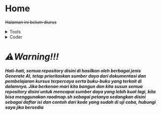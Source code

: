 # **Home**

~~Halaman ini belum diurus~~

<details>
  <summary>Tools</summary>

<div style="font-size: 10px;">
🔖 Semua Peralatan Termasuk OS
</div>

  <div style=
  "padding-left: 20px">
  <details>
    <summary>
    <a href=
    "../domain-spesifik/README.md">
    Linux
    </a>
    </summary>
    <div style=
    "padding-left: 20px">
      <ul>
            <li>
            <a href=
    "../public/sistem-operasi/linux/archlinux/README.md"
    >Archlinux
            </a>
            </li>
      </ul>
    </div>
  </details>

#

  <details>
    <summary>
    <a href=
    "../public/sistem-operasi/windows/README.md"
    >Windows
    </a>
    </summary>
    <div style=
            "padding-left: 20px"
            >
      <ul>
        <li>
        <a href=
                "../domain-spesifik/embeddeble/lua/README.md">Lua
        </a></li>
            <li><a href=
                "../domain-spesifik/embeddeble/python/README.md">Python
            </a></li>
      </ul>
    </div>
  </details>

#

  <details>
    <summary><a href=
    "../domain-spesifik/mobile/README.md"
    >CLI (command line interface)
    </a></summary>
    <div style=
    "padding-left: 20px">
      <ul>
        <li>
        <a href=
        "../domain-spesifik/mobile/README.md"
        >Flutter
        </a>
        </li>
        <li>
        <a href="../domain-spesifik/mobile/README.md/#1-pondasi-dart"
        >Dart
        </a>
        </li>
      </ul>
    </div>
  </details>

  </div>
<h3 id="satu"></h3>
</details>

<details>
  <summary>
  Coder
  </summary>
    <div style="font-size: 10px;">
 🚀Bidang Kode Dan Pemrograman
</div>

  <div style=
  "padding-left: 20px">
      <ul>
        <li>
    <a href="../public/programmer/domain-spesifik/README.md">
    📝 Domain Spesifik
    </a>
        </li>
      </ul>
   </summary>
<h3 id="batas"></h3>
</details>

<h3 id="batas"></h3>

# _⚠️Warning!!!_

#### _Hati-hati, semua repository disini di hasilkan oleh berbagai jenis Generate AI, tetap prioritaskan sumber daya dari dokumentasi dan pembelajaran kursus terpercaya serta buku-buku yang terkait di dalamnya. Jika berkenan mari kita bangun dan kita susun semua repository disini untuk mencapai sumber daya yang lebih kuat lagi, kita bisa menggunakan raodmap.sh sebagai petanya sedangkan disini sebagai daftar isi dan contoh dari kode yang sudah di uji coba, hubungi saya jika bersedia_

<!-- [**_instagram_**][1] -->

<!-- [1]: https://www.instagram.com/amirkhalilzain/ -->
